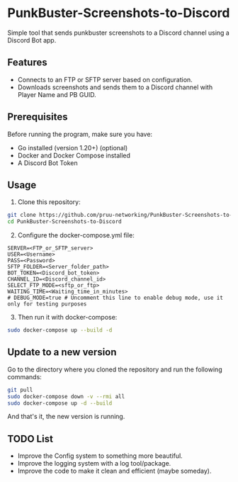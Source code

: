 # PunkBuster-Screenshots-to-Discord
Simple tool that sends punkbuster screenshots to a Discord channel using a Discord Bot app.

## Features

- Connects to an FTP or SFTP server based on configuration.
- Downloads screenshots and sends them to a Discord channel with Player Name and PB GUID.

## Prerequisites

Before running the program, make sure you have:

- Go installed (version 1.20+) (optional)
- Docker and Docker Compose installed
- A Discord Bot Token

## Usage

1. Clone this repository:

```bash
git clone https://github.com/pruu-networking/PunkBuster-Screenshots-to-Discord
cd PunkBuster-Screenshots-to-Discord
```

2. Configure the docker-compose.yml file:

```dotenv
SERVER=<FTP_or_SFTP_server>
USER=<Username>
PASS=<Password>
SFTP_FOLDER=<Server_folder_path>
BOT_TOKEN=<Discord_bot_token>
CHANNEL_ID=<Discord_channel_id>
SELECT_FTP_MODE=<sftp_or_ftp>
WAITING_TIME=<Waiting_time_in_minutes>
# DEBUG_MODE=true # Uncomment this line to enable debug mode, use it only for testing purposes
```

3. Then run it with docker-compose:

```bash
sudo docker-compose up --build -d
```
## Update to a new version
Go to the directory where you cloned the repository and run the following commands:
```bash
git pull
sudo docker-compose down -v --rmi all
sudo docker-compose up -d --build 
```
And that's it, the new version is running.
## TODO List
- Improve the Config system to something more beautiful.
- Improve the logging system with a log tool/package.
- Improve the code to make it clean and efficient (maybe someday).